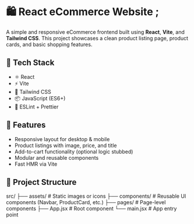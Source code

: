 # 🛍️ React eCommerce Website ;

A simple and responsive eCommerce frontend built using **React**, **Vite**, and **Tailwind CSS**. This project showcases a clean product listing page, product cards, and basic shopping features.

## 🚀 Tech Stack

- ⚛️ React
- ⚡ Vite
- 🎨 Tailwind CSS
- 📦 JavaScript (ES6+)
- 🧹 ESLint + Prettier

## 📸 Features

- Responsive layout for desktop & mobile
- Product listings with image, price, and title
- Add-to-cart functionality (optional logic stubbed)
- Modular and reusable components
- Fast HMR via Vite

## 📂 Project Structure

src/
├── assets/ # Static images or icons
├── components/ # Reusable UI components (Navbar, ProductCard, etc.)
├── pages/ # Page-level components
├── App.jsx # Root component
└── main.jsx # App entry point
